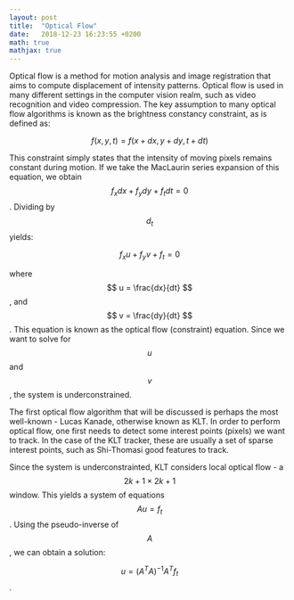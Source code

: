 ```yaml
---
layout: post
title:  "Optical Flow"
date:   2018-12-23 16:23:55 +0200
math: true
mathjax: true
---
```


Optical flow is a method for motion analysis and image registration that aims to compute displacement of intensity patterns. Optical flow is used in many different settings in the computer vision realm, such as video recognition and video compression. The key assumption to many optical flow algorithms is known as the brightness constancy constraint, as is defined as:

$$ f(x, y, t) = f(x + dx, y + dy, t + dt) $$

This constraint simply states that the intensity of moving pixels remains constant during motion. If we take the MacLaurin series expansion of this equation, we obtain $$ f_x dx + f_y dy + f_t dt = 0 $$. Dividing by $$ d_t $$ yields:

$$ f_x u + f_y v + f_t = 0 $$

where $$ u = \frac{dx}{dt} $$, and $$ v = \frac{dy}{dt} $$. This equation is known as the optical flow (constraint) equation. Since we want to solve for $$ u $$ and $$ v $$, the system is underconstrained.

The first optical flow algorithm that will be discussed is perhaps the most well-known - Lucas Kanade, otherwise known as KLT. In order to perform optical flow, one first needs to detect some interest points (pixels) we want to track. In the case of the KLT tracker, these are usually a set of sparse interest points, such as Shi-Thomasi good features to track.

Since the system is underconstrainted, KLT considers local optical flow - a $$ 2k+1 \times 2k+1 $$ window. This yields a system of equations $$ A u = f_t $$. Using the pseudo-inverse of $$ A $$, we can obtain a solution: 

$$ u = (A^T A)^{-1} A^T f_t $$.